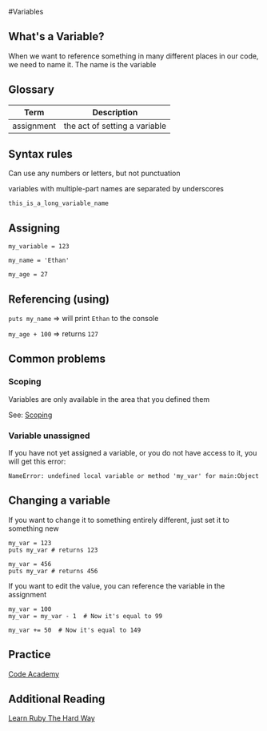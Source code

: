 
#Variables

## What's a Variable?
When we want to reference something in many different places in our code, we need to name it.  The name is the variable

## Glossary
| Term | Description |
| --- | --- |
| assignment | the act of setting a variable |


## Syntax rules
Can use any numbers or letters, but not punctuation

variables with multiple-part names are separated by underscores

`this_is_a_long_variable_name`


## Assigning
`my_variable = 123`

`my_name = 'Ethan'`

`my_age = 27`


## Referencing (using)

`puts my_name` => will print `Ethan` to the console

`my_age + 100` => returns `127`




## Common problems
### Scoping
Variables are only available in the area that you defined them

See: [Scoping](scope.md)


### Variable unassigned
If you have not yet assigned a variable, or you do not have access to it, you will get this error:

`NameError: undefined local variable or method 'my_var' for main:Object`


## Changing a variable
If you want to change it to something entirely different, just set it to something new
```
my_var = 123
puts my_var # returns 123

my_var = 456
puts my_var # returns 456
```

If you want to edit the value, you can reference the variable in the assignment
```
my_var = 100
my_var = my_var - 1  # Now it's equal to 99

my_var += 50  # Now it's equal to 149
```


## Practice
[Code Academy](https://www.codecademy.com/en/courses/ruby-beginner-en-d1Ylq/0/3?curriculum_id=5059f8619189a5000201fbcb)

## Additional Reading
[Learn Ruby The Hard Way](https://learnrubythehardway.org/book/ex4.html)
